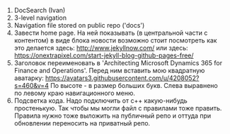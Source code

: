 1. DocSearch (Ivan)
2. 3-level navigation
3. Navigation file stored on public repo ('docs')
4. Завести home page. На ней показывать (в центральной части с контентом) в виде блока новости
возможно стоит посмотреть как это делается здесь: http://www.jekyllnow.com/
или здесь: https://onextrapixel.com/start-jekyll-blog-github-pages-free/
5. Заголовок переименовать в 'Architecting Microsoft Dynamics 365 for Finance and Operations'. Перед ним 
вставить мою квадратную аватарку: https://avatars3.githubusercontent.com/u/4208052?s=460&v=4
По высоте - в размер больших букв. Слева выравнено по левому краю навигационного меню.
6. Подсветка кода. Надо подключить от c++ какую-нибудь простенькую. Так чтобы мы могли файл с правилами тоже править. Правила нужно тоже выложить на публичный репо и оттуда при обновлении переносить на приватный репо. 
